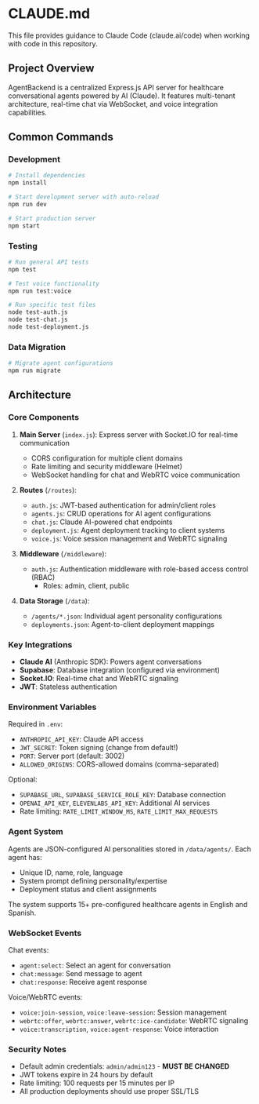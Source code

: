 # CLAUDE.md

This file provides guidance to Claude Code (claude.ai/code) when working with code in this repository.

## Project Overview

AgentBackend is a centralized Express.js API server for healthcare conversational agents powered by AI (Claude). It features multi-tenant architecture, real-time chat via WebSocket, and voice integration capabilities.

## Common Commands

### Development
```bash
# Install dependencies
npm install

# Start development server with auto-reload
npm run dev

# Start production server
npm start
```

### Testing
```bash
# Run general API tests
npm test

# Test voice functionality
npm run test:voice

# Run specific test files
node test-auth.js
node test-chat.js
node test-deployment.js
```

### Data Migration
```bash
# Migrate agent configurations
npm run migrate
```

## Architecture

### Core Components

1. **Main Server** (`index.js`): Express server with Socket.IO for real-time communication
   - CORS configuration for multiple client domains
   - Rate limiting and security middleware (Helmet)
   - WebSocket handling for chat and WebRTC voice communication

2. **Routes** (`/routes`):
   - `auth.js`: JWT-based authentication for admin/client roles
   - `agents.js`: CRUD operations for AI agent configurations
   - `chat.js`: Claude AI-powered chat endpoints
   - `deployment.js`: Agent deployment tracking to client systems
   - `voice.js`: Voice session management and WebRTC signaling

3. **Middleware** (`/middleware`):
   - `auth.js`: Authentication middleware with role-based access control (RBAC)
     - Roles: admin, client, public

4. **Data Storage** (`/data`):
   - `/agents/*.json`: Individual agent personality configurations
   - `deployments.json`: Agent-to-client deployment mappings

### Key Integrations

- **Claude AI** (Anthropic SDK): Powers agent conversations
- **Supabase**: Database integration (configured via environment)
- **Socket.IO**: Real-time chat and WebRTC signaling
- **JWT**: Stateless authentication

### Environment Variables

Required in `.env`:
- `ANTHROPIC_API_KEY`: Claude API access
- `JWT_SECRET`: Token signing (change from default!)
- `PORT`: Server port (default: 3002)
- `ALLOWED_ORIGINS`: CORS-allowed domains (comma-separated)

Optional:
- `SUPABASE_URL`, `SUPABASE_SERVICE_ROLE_KEY`: Database connection
- `OPENAI_API_KEY`, `ELEVENLABS_API_KEY`: Additional AI services
- Rate limiting: `RATE_LIMIT_WINDOW_MS`, `RATE_LIMIT_MAX_REQUESTS`

### Agent System

Agents are JSON-configured AI personalities stored in `/data/agents/`. Each agent has:
- Unique ID, name, role, language
- System prompt defining personality/expertise
- Deployment status and client assignments

The system supports 15+ pre-configured healthcare agents in English and Spanish.

### WebSocket Events

Chat events:
- `agent:select`: Select an agent for conversation
- `chat:message`: Send message to agent
- `chat:response`: Receive agent response

Voice/WebRTC events:
- `voice:join-session`, `voice:leave-session`: Session management
- `webrtc:offer`, `webrtc:answer`, `webrtc:ice-candidate`: WebRTC signaling
- `voice:transcription`, `voice:agent-response`: Voice interaction

### Security Notes

- Default admin credentials: `admin/admin123` - **MUST BE CHANGED**
- JWT tokens expire in 24 hours by default
- Rate limiting: 100 requests per 15 minutes per IP
- All production deployments should use proper SSL/TLS